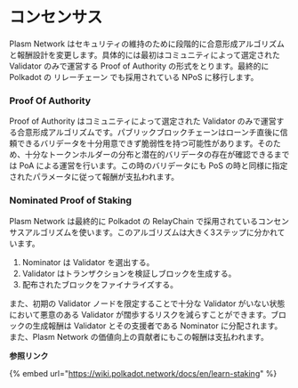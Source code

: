 # コンセンサス

Plasm Network はセキュリティの維持のために段階的に合意形成アルゴリズムと報酬設計を変更します。具体的には最初はコミュニティによって選定された Validator のみで運営する Proof of Authority の形式をとります。最終的に Polkadot の リレーチェーン でも採用されている NPoS に移行します。

### Proof Of Authority

Proof of Authority はコミュニティによって選定された Validator のみで運営する合意形成アルゴリズムです。パブリックブロックチェーンはローンチ直後に信頼できるバリデータを十分用意できず脆弱性を持つ可能性があります。そのため、十分なトークンホルダーの分布と潜在的バリデータの存在が確認できるまでは PoA による運営を行います。この時のバリデータにも PoS の時と同様に指定されたパラメータに従って報酬が支払われます。

### Nominated Proof of Staking

Plasm Network は最終的に Polkadot の RelayChain で採用されているコンセンサスアルゴリズムを使います。このアルゴリズムは大きく3ステップに分かれています。

1. Nominator は Validator を選出する。 
2. Validator はトランザクションを検証しブロックを生成する。
3. 配布されたブロックをファイナライズする。

また、初期の Validator ノードを限定することで十分な Validator がいない状態において悪意のある Validator が闊歩するリスクを減らすことができます。ブロックの生成報酬は Validator とその支援者である Nominator に分配されます。また、Plasm Network の価値向上の貢献者にもこの報酬は支払われます。

**参照リンク**

{% embed url="https://wiki.polkadot.network/docs/en/learn-staking" %}

